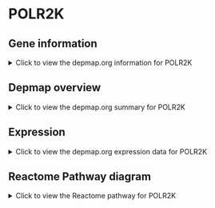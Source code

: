 <h1>POLR2K</h1>

<h2>Gene information</h2>
<details>
  <summary>Click to view the depmap.org information for POLR2K</summary>
  <p><a href="https://depmap.org/portal/gene/POLR2K?tab=about" target="_BLANK">Open page in a new tab...</a></p>
  <iframe src="https://depmap.org/portal/gene/POLR2K?tab=about" style="border:none;width:100%;height:800px"></iframe>
</details>

<h2>Depmap overview</h2>
<details>
  <summary>Click to view the depmap.org summary for POLR2K</summary>
  <p><a href="https://depmap.org/portal/gene/POLR2K?tab=overview" target="_BLANK">Open page in a new tab...</a></p>
  <iframe src="https://depmap.org/portal/gene/POLR2K?tab=overview" style="border:none;width:100%;height:800px"></iframe>
</details>

<h2>Expression</h2>
<details>
  <summary>Click to view the depmap.org expression data for POLR2K</summary>
  <p><a href="https://depmap.org/portal/gene/POLR2K?tab=characterization" target="_BLANK">Open page in a new tab...</a></p>
  <iframe src="https://depmap.org/portal/gene/POLR2K?tab=characterization" style="border:none;width:100%;height:800px"></iframe>
</details>



<h2>Reactome Pathway diagram</h2>
<details>
  <summary>Click to view the Reactome pathway for POLR2K</summary>
  <p><a href="https://reactome.org/PathwayBrowser/#/R-HSA-9018519" target="_BLANK">Open page in a new tab...</a></p>
  <p>Estrogen-dependent gene expression</p>
<iframe src="https://reactome.org/PathwayBrowser/#/R-HSA-9018519" style="border:none;width:100%;height:800px"></iframe>
</details>



